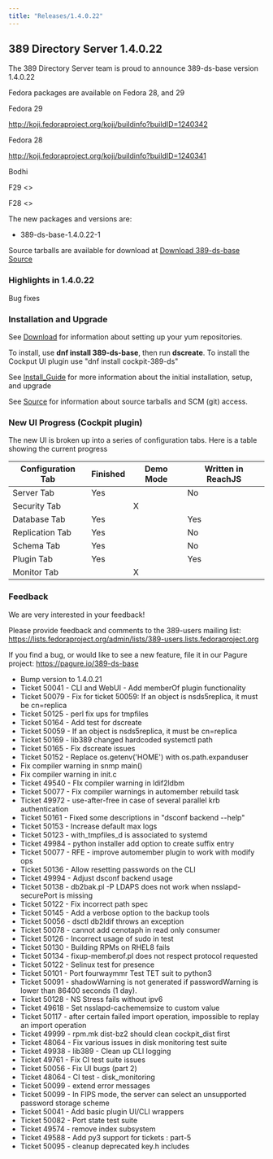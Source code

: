 ```yaml
---
title: "Releases/1.4.0.22"
---
```


389 Directory Server 1.4.0.22
-----------------------------

The 389 Directory Server team is proud to announce 389-ds-base version 1.4.0.22

Fedora packages are available on Fedora 28, and 29


Fedora 29

<http://koji.fedoraproject.org/koji/buildinfo?buildID=1240342>

Fedora 28

<http://koji.fedoraproject.org/koji/buildinfo?buildID=1240341>

Bodhi

F29 <>

F28 <>


The new packages and versions are:

- 389-ds-base-1.4.0.22-1

Source tarballs are available for download at [Download 389-ds-base Source](https://releases.pagure.org/389-ds-base/389-ds-base-1.4.0.22.tar.bz2)

### Highlights in 1.4.0.22

Bug fixes

### Installation and Upgrade 

See [Download](../download.html) for information about setting up your yum repositories.

To install, use **dnf install 389-ds-base**, then run **dscreate**.  To install the Cockput UI plugin use "dnf install cockpit-389-ds"

See [Install\_Guide](../howto/howto-install-389.html) for more information about the initial installation, setup, and upgrade

See [Source](../development/source.html) for information about source tarballs and SCM (git) access.

### New UI Progress (Cockpit plugin)

The new UI is broken up into a series of configuration tabs.  Here is a table showing the current progress

|Configuration Tab| Finished | Demo Mode | Written in ReachJS |
|-----------------|----------|-----------|---------|
|Server Tab|Yes||No|
|Security Tab||X||
|Database Tab|Yes||Yes|
|Replication Tab|Yes||No|
|Schema Tab|Yes||No|
|Plugin Tab|Yes||Yes|
|Monitor Tab||X||

### Feedback

We are very interested in your feedback!

Please provide feedback and comments to the 389-users mailing list: <https://lists.fedoraproject.org/admin/lists/389-users.lists.fedoraproject.org>

If you find a bug, or would like to see a new feature, file it in our Pagure project: <https://pagure.io/389-ds-base>

- Bump version to 1.4.0.21
- Ticket 50041 - CLI and WebUI - Add memberOf plugin functionality
- Ticket 50079 - Fix for ticket 50059: If an object is nsds5replica, it must be cn=replica
- Ticket 50125 - perl fix ups for tmpfiles
- Ticket 50164 - Add test for dscreate
- Ticket 50059 - If an object is nsds5replica, it must be cn=replica
- Ticket 50169 - lib389 changed hardcoded systemctl path
- Ticket 50165 - Fix dscreate issues
- Ticket 50152 - Replace os.getenv('HOME') with os.path.expanduser
- Fix compiler warning in snmp main()
- Fix compiler warning in init.c
- Ticket 49540 - FIx compiler warning in ldif2ldbm
- Ticket 50077 - Fix compiler warnings in automember rebuild task
- Ticket 49972 - use-after-free in case of several parallel krb authentication
- Ticket 50161 - Fixed some descriptions in "dsconf backend --help"
- Ticket 50153 - Increase default max logs
- Ticket 50123 - with_tmpfiles_d is associated to systemd
- Ticket 49984 - python installer add option to create suffix entry
- Ticket 50077 - RFE - improve automember plugin to work with modify ops
- Ticket 50136 - Allow resetting passwords on the CLI
- Ticket 49994 - Adjust dsconf backend usage
- Ticket 50138 - db2bak.pl -P LDAPS does not work when nsslapd-securePort is missing
- Ticket 50122 - Fix incorrect path spec
- Ticket 50145 - Add a verbose option to the backup tools
- Ticket 50056 - dsctl db2ldif throws an exception
- Ticket 50078 - cannot add cenotaph in read only consumer
- Ticket 50126 - Incorrect usage of sudo in test
- Ticket 50130 - Building RPMs on RHEL8 fails
- Ticket 50134 - fixup-memberof.pl does not respect protocol requested
- Ticket 50122 - Selinux test for presence
- Ticket 50101 - Port fourwaymmr Test TET suit to python3
- Ticket 50091 - shadowWarning is not generated if passwordWarning is lower than 86400 seconds (1 day).
- Ticket 50128 - NS Stress fails without ipv6
- Ticket 49618 - Set nsslapd-cachememsize to custom value
- Ticket 50117 - after certain failed import operation, impossible to replay an import operation
- Ticket 49999 - rpm.mk dist-bz2 should clean cockpit_dist first
- Ticket 48064 - Fix various issues in disk monitoring test suite
- Ticket 49938 - lib389 - Clean up CLI logging
- Ticket 49761 - Fix CI test suite issues
- Ticket 50056 - Fix UI bugs (part 2)
- Ticket 48064 - CI test - disk_monitoring
- Ticket 50099 - extend error messages
- Ticket 50099 - In FIPS mode, the server can select an unsupported password storage scheme
- Ticket 50041 - Add basic plugin UI/CLI wrappers
- Ticket 50082 - Port state test suite
- Ticket 49574 - remove index subsystem
- Ticket 49588 - Add py3 support for tickets : part-5
- Ticket 50095 - cleanup deprecated key.h includes



